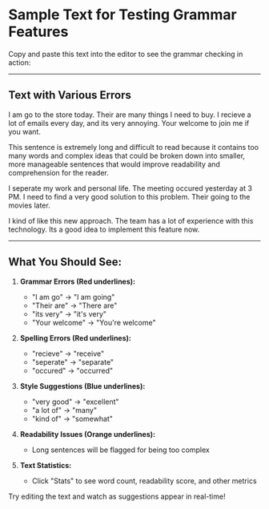 # Sample Text for Testing Grammar Features

Copy and paste this text into the editor to see the grammar checking in action:

---

## Text with Various Errors

I am go to the store today. Their are many things I need to buy. I recieve a lot of emails every day, and its very annoying. Your welcome to join me if you want.

This sentence is extremely long and difficult to read because it contains too many words and complex ideas that could be broken down into smaller, more manageable sentences that would improve readability and comprehension for the reader.

I seperate my work and personal life. The meeting occured yesterday at 3 PM. I need to find a very good solution to this problem. Their going to the movies later.

I kind of like this new approach. The team has a lot of experience with this technology. Its a good idea to implement this feature now.

---

## What You Should See:

1. **Grammar Errors (Red underlines):**
   - "I am go" → "I am going"
   - "Their are" → "There are"
   - "its very" → "it's very"
   - "Your welcome" → "You're welcome"

2. **Spelling Errors (Red underlines):**
   - "recieve" → "receive"
   - "seperate" → "separate"
   - "occured" → "occurred"

3. **Style Suggestions (Blue underlines):**
   - "very good" → "excellent"
   - "a lot of" → "many"
   - "kind of" → "somewhat"

4. **Readability Issues (Orange underlines):**
   - Long sentences will be flagged for being too complex

5. **Text Statistics:**
   - Click "Stats" to see word count, readability score, and other metrics

Try editing the text and watch as suggestions appear in real-time! 